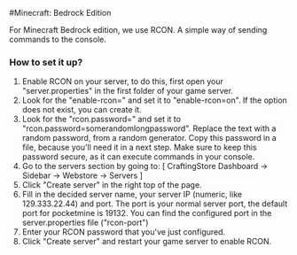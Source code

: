 #Minecraft: Bedrock Edition

For Minecraft Bedrock edition, we use RCON. A simple way of sending commands to the console.

### How to set it up?
1. Enable RCON on your server, to do this, first open your "server.properties" in the first folder of your game server.
2. Look for the "enable-rcon=" and set it to "enable-rcon=on". If the option does not exist, you can create it.
3. Look for the "rcon.password=" and set it to "rcon.password=somerandomlongpassword". Replace the text with a random password, from a random generator. Copy this password in a file, because you'll need it in a next step. Make sure to keep this password secure, as it can execute commands in your console.
4. Go to the servers section by going to: \[ CraftingStore Dashboard -&gt; Sidebar -&gt; Webstore -&gt; Servers \]
5. Click "Create server" in the right top of the page.
6. Fill in the decided server name, your server IP (numeric, like 129.333.22.44) and port. The port is your normal server port, the default port for pocketmine is 19132. You can find the configured port in the server.properties file ("rcon-port")
7. Enter your RCON password that you've just configured.
8. Click "Create server" and restart your game server to enable RCON.

